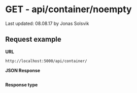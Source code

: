 # GET - api/container/noempty

Last updated: 08.08.17 by Jonas Solsvik

## Request example 
**URL**

```url
http://localhost:5000/api/container/
``` 


**JSON Response**
```json

```

**Response type**
```cs

```